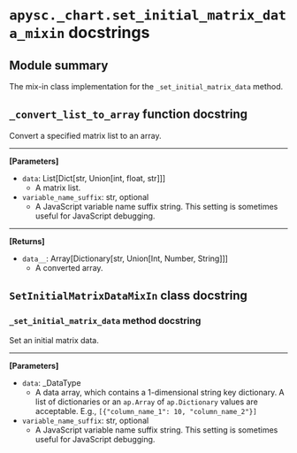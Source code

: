 # `apysc._chart.set_initial_matrix_data_mixin` docstrings

## Module summary

The mix-in class implementation for the `_set_initial_matrix_data` method.

## `_convert_list_to_array` function docstring

Convert a specified matrix list to an array.<hr>

**[Parameters]**

- `data`: List[Dict[str, Union[int, float, str]]]
  - A matrix list.
- `variable_name_suffix`: str, optional
  - A JavaScript variable name suffix string. This setting is sometimes useful for JavaScript debugging.

<hr>

**[Returns]**

- `data__`: Array[Dictionary[str, Union[Int, Number, String]]]
  - A converted array.

## `SetInitialMatrixDataMixIn` class docstring

### `_set_initial_matrix_data` method docstring

Set an initial matrix data.<hr>

**[Parameters]**

- `data`: _DataType
  - A data array, which contains a 1-dimensional string key dictionary. A list of dictionaries or an `ap.Array` of `ap.Dictionary` values are acceptable. E.g., `[{"column_name_1": 10, "column_name_2"}]`
- `variable_name_suffix`: str, optional
  - A JavaScript variable name suffix string. This setting is sometimes useful for JavaScript debugging.